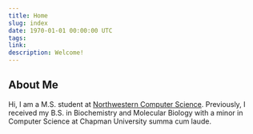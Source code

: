 ```yaml
---
title: Home
slug: index
date: 1970-01-01 00:00:00 UTC
tags: 
link: 
description: Welcome!
---
```

## About Me

Hi, I am a M.S. student at [Northwestern Computer Science](https://www.mccormick.northwestern.edu/computer-science/). Previously, I received my B.S. in Biochemistry and Molecular Biology with a minor in Computer Science at Chapman University summa cum laude. 
